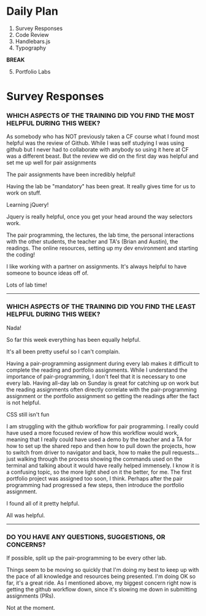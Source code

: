 # Daily Plan
1. Survey Responses
2. Code Review
3. Handlebars.js
4. Typography

**BREAK**

5. Portfolio Labs


# Survey Responses
### WHICH ASPECTS OF THE TRAINING DID YOU FIND THE MOST HELPFUL DURING THIS WEEK?
As somebody who has NOT previously taken a CF course what I found most helpful was the review of Github. While I was self studying I was using github but I never had to collaborate with anybody so using it here at CF was a different beast. But the review we did on the first day was helpful and set me up well for pair assignments

The pair assignments have been incredibly helpful!

Having the lab be "mandatory" has been great. It really gives time for us to work on stuff.

Learning jQuery!

Jquery is really helpful, once you get your head around the way selectors work.

The pair programming, the lectures, the lab time, the personal interactions with the other students, the teacher and TA's (Brian and Austin), the readings. The online resources, setting up my dev environment and starting the coding!

I like working with a partner on assignments. It's always helpful to have someone to bounce ideas off of.

Lots of lab time!

--------

### WHICH ASPECTS OF THE TRAINING DID YOU FIND THE LEAST HELPFUL DURING THIS WEEK?
Nada!

So far this week everything has been equally helpful.

It's all been pretty useful so I can't complain.

Having a pair-programming assignment during every lab makes it difficult to complete the reading and portfolio assignments. While I understand the importance of pair-programming, I don't feel that it is necessary to one every lab. Having all-day lab on Sunday is great for catching up on work but the reading assignments often directly correlate with the pair-programming assignment or the portfolio assignment so getting the readings after the fact is not helpful.

CSS still isn't fun

I am struggling with the github workflow for pair programming. I really could have used a more focused review of how this workflow would work, meaning that I really could have used a demo by the teacher and a TA for how to set up the shared repo and then how to pull down the projects, how to switch from driver to navigator and back, how to make the pull requests... just walking through the process showing the commands used on the terminal and talking about it would have really helped immensely. I know it is a confusing topic, so the more light shed on it the better, for me. The first portfolio project was assigned too soon, I think. Perhaps after the pair programming had progressed a few steps, then introduce the portfolio assignment.

I found all of it pretty helpful.

All was helpful.

------

### DO YOU HAVE ANY QUESTIONS, SUGGESTIONS, OR CONCERNS?
If possible, split up the pair-programming to be every other lab.

Things seem to be moving so quickly that I'm doing my best to keep up with the pace of all knowledge and resources being presented. I'm doing OK so far, it's a great ride. As I mentioned above, my biggest concern right now is getting the github workflow down, since it's slowing me down in submitting assignments (PRs).

Not at the moment.
